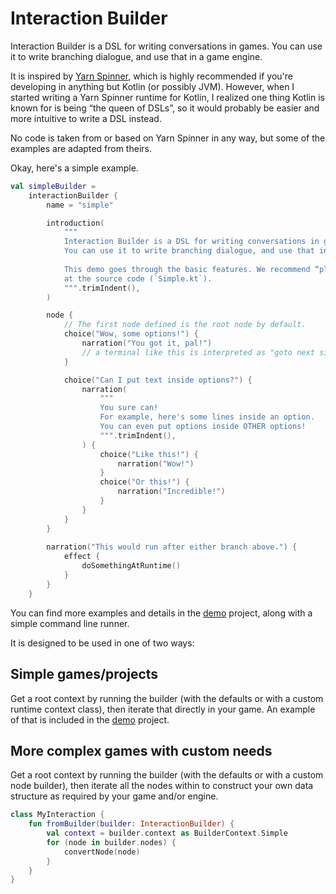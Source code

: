 # Interaction Builder

Interaction Builder is a DSL for writing conversations in games. You can use it to write branching dialogue, and use that in a game engine.

It is inspired by [Yarn Spinner](https://www.yarnspinner.dev/), which is highly recommended if you're developing in anything but Kotlin (or possibly JVM). However, when I started writing a Yarn Spinner runtime for Kotlin, I realized one thing Kotlin is known for is being “the queen of DSLs”, so it would probably be easier and more intuitive to write a DSL instead.

No code is taken from or based on Yarn Spinner in any way, but some of the examples are adapted from theirs.

Okay, here's a simple example.

```kotlin
val simpleBuilder =
    interactionBuilder {
        name = "simple"

        introduction(
            """
            Interaction Builder is a DSL for writing conversations in games.
            You can use it to write branching dialogue, and use that in a game engine.
            
            This demo goes through the basic features. We recommend “playing” it while looking
            at the source code (`Simple.kt`).
            """.trimIndent(),
        )

        node {
            // The first node defined is the root node by default.
            choice("Wow, some options!") {
                narration("You got it, pal!")
                // a terminal like this is interpreted as "goto next sibling/uncle node"
            }

            choice("Can I put text inside options?") {
                narration(
                    """
                    You sure can!
                    For example, here's some lines inside an option.
                    You can even put options inside OTHER options!
                    """.trimIndent(),
                ) {
                    choice("Like this!") {
                        narration("Wow!")
                    }
                    choice("Or this!") {
                        narration("Incredible!")
                    }
                }
            }
        }
        
        narration("This would run after either branch above.") {
            effect {
                doSomethingAtRuntime()
            }
        }
    }
```

You can find more examples and details in the [demo](demo/src/main/kotlin/info/lalomartins/games/interactionBuilder/demo) project, along with a simple command line runner.

It is designed to be used in one of two ways:

## Simple games/projects

Get a root context by running the builder (with the defaults or with a custom runtime context class), then iterate that directly in your game. An example of that is included in the [demo](demo/src/main/kotlin/info/lalomartins/games/interactionBuilder/demo/Runner.kt) project.

## More complex games with custom needs

Get a root context by running the builder (with the defaults or with a custom node builder), then iterate all the nodes within to construct your own data structure as required by your game and/or engine.

```kotlin
class MyInteraction {
    fun fromBuilder(builder: InteractionBuilder) {
        val context = builder.context as BuilderContext.Simple
        for (node in builder.nodes) {
            convertNode(node)
        }
    }
}
```
